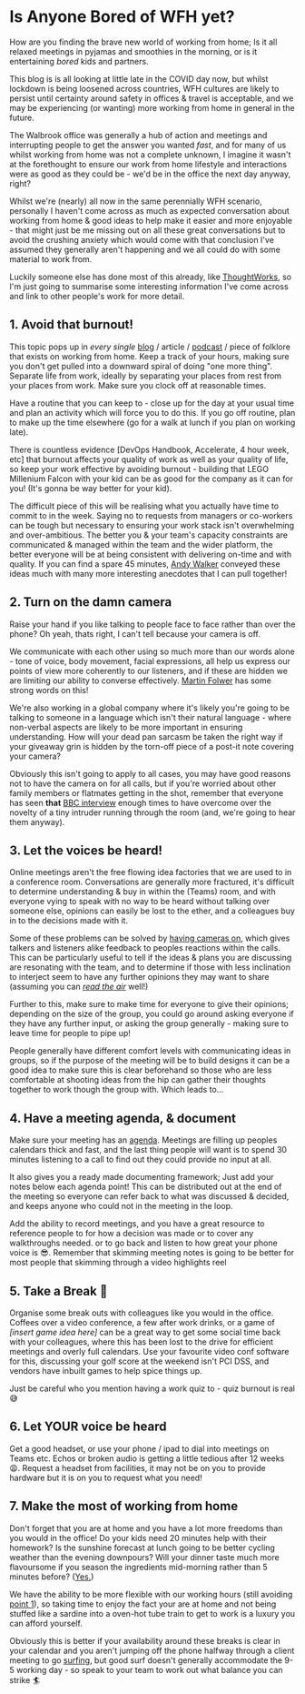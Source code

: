 # Is Anyone Bored of WFH yet?

How are you finding the brave new world of working from home; Is it all relaxed meetings in pyjamas and smoothies in the morning, or is it entertaining _bored_ kids and partners.

This blog is is all looking at little late in the COVID day now, but whilst lockdown is being loosened across countries, WFH cultures are likely to persist until certainty around safety in offices & travel is acceptable, and we may be experiencing (or wanting) more working from home in general in the future.

The Walbrook office was generally a hub of action and meetings and interrupting people to get the answer you wanted _fast_, and for many of us whilst working from home was not a complete unknown, I imagine it wasn't at the forethought to ensure our work from home lifestyle and interactions were as good as they could be - we'd be in the office the next day anyway, right?

Whilst we're (nearly) all now in the same perennially WFH scenario, personally I haven't come across as much as expected conversation about working from home & good ideas to help make it easier and more enjoyable - that might just be me missing out on all these great conversations but to avoid the crushing anxiety which would come with that conclusion I've assumed they generally aren't happening and we all could do with some material to work from.

Luckily someone else has done most of this already, like [ThoughtWorks](https://files.thoughtworks.com/pdfs/Books/Remote_Work_Playbook.pdf), so I'm just going to summarise some interesting information I've come across and link to other people's work for more detail.

## 1. Avoid that burnout!

This topic pops up in *every single* [blog](https://whenihavetime.com/2014/07/08/10-lessons-from-4-years-working-remotely/) / article / [podcast](https://www.codingblocks.net/podcast/how-to-work-remote-effectively/) / piece of folklore that exists on working from home. Keep a track of your hours, making sure you don't get pulled into a downward spiral of doing "one more thing". Separate life from work, ideally by separating your places from rest from your places from work. Make sure you clock off at reasonable times.

Have a routine that you can keep to - close up for the day at your usual time and plan an activity which will force you to do this. If you go off routine, plan to make up the time elsewhere (go for a walk at lunch if you plan on working late).

There is countless evidence [DevOps Handbook, Accelerate, 4 hour week, etc] that burnout affects your quality of work as well as your quality of life, so keep your work effective by avoiding burnout  - building that LEGO Millenium Falcon with your kid can be as good for the company as it can for you! (It's gonna be way better for your kid).

The difficult piece of this will be realising what you actually have time to commit to in the week. Saying no to requests from managers or co-workers can be tough but necessary to ensuring your work stack isn't overwhelming and over-ambitious. The better you & your team's capacity constraints are communicated & managed within the team and the wider platform, the better everyone will be at being consistent with delivering on-time and with quality. If you can find a spare 45 minutes, [Andy Walker](https://www.infoq.com/presentations/career-skills-self-management/?itm_source=infoq&itm_medium=QCon_EarlyAccessVideos&itm_campaign=QConLondon2019) conveyed these ideas much with many more interesting anecdotes that I can pull together!

## 2. Turn on the damn camera

Raise your hand if you like talking to people face to face rather than over the phone? Oh yeah, thats right, I can't tell because your camera is off.

We communicate with each other using so much more than our words alone - tone of voice, body movement, facial expressions, all help us express our points of view more coherently to our listeners, and if these are hidden we are limiting our ability to converse effectively. [Martin Folwer](https://martinfowler.com/articles/effective-video-calls.html) has some strong words on this!

We're also working in a global company where it's likely you're going to be talking to someone in a language which isn't their natural language - where non-verbal aspects are likely to be more important in ensuring understanding. How will your dead pan sarcasm be taken the right way if your giveaway grin is hidden by the torn-off piece of a post-it note covering your camera?

Obviously this isn't going to apply to all cases, you may have good reasons not to have the camera on for all calls, but if you're worried about other family members or flatmates getting in the shot, remember that everyone has seen **that** [BBC interview](https://www.youtube.com/watch?v=Mh4f9AYRCZY) enough times to have overcome over the novelty of a tiny intruder running through the room (and, we're going to hear them anyway).

## 3. Let the voices be heard!

Online meetings aren't the free flowing idea factories that we are used to in a conference room. Conversations are generally more fractured, it's difficult to determine understanding & buy in within the (Teams) room, and with everyone vying to speak with no way to be heard without talking over someone else, opinions can easily be lost to the ether, and a colleagues buy in to the decisions made with it.

Some of these problems can be solved by [having cameras on](#Turn-on-the-damn-camera), which gives talkers and listeners alike feedback to peoples reactions within the calls. This can be particularly useful to tell if the ideas & plans you are discussing are resonating with the team, and to determine if those with less inclination to interject seem to have any further opinions they may want to share (assuming you can _[read the air](https://www.bbc.com/worklife/article/20200129-what-is-reading-the-air-in-japan)_ well!)

Further to this, make sure to make time for everyone to give their opinions; depending on the size of the group, you could go around asking everyone if they have any further input, or asking the group generally - making sure to leave time for people to pipe up!

People generally have different comfort levels with communicating ideas in groups, so if the purpose of the meeting will be to build designs it can be a good idea to make sure this is clear beforehand so those who are less comfortable at shooting ideas from the hip can gather their thoughts together to work though the group with. Which leads to...

## 4. Have a meeting agenda, & document

Make sure your meeting has an [agenda](https://about.gitlab.com/company/culture/all-remote/meetings/#have-an-agenda). Meetings are filling up peoples calendars thick and fast, and the last thing people will want is to spend 30 minutes listening to a call to find out they could provide no input at all.

It also gives you a ready made documenting framework; Just add your notes below each agenda point! This can be distributed out at the end of the meeting so everyone can refer back to what was discussed & decided, and keeps anyone who could not in the meeting in the loop.

Add the ability to record meetings, and you have a great resource to reference people to for how a decision was made or to cover any walkthroughs needed. or to go back and listen to how great your phone voice is :sunglasses:. Remember that skimming meeting notes is going to be better for most people that skimming through a video highlights reel

## 5. Take a Break :chocolate_bar:

Organise some break outs with colleagues like you would in the office. Coffees over a video conference, a few after work drinks, or a game of _[insert game idea here]_ can be a great way to get some social time back with your colleagues, where this has been lost to the drive for efficient meetings and overly full calendars. Use your favourite video conf software for this, discussing your golf score at the weekend isn't PCI DSS, and vendors have inbuilt games to help spice things up.

Just be careful who you mention having a work quiz to - quiz burnout is real :sweat_smile:


## 6. Let YOUR voice be heard

Get a good headset, or use your phone / ipad to dial into meetings on Teams etc. Echos or broken audio is getting a little tedious after 12 weeks :weary:. Request a headset from facilities, it may not be on you to provide hardware but it is on you to request what you need!


## 7. Make the most of working from home

Don't forget that you are at home and you have a lot more freedoms than you would in the office! Do your kids need 20 minutes help with their homework?  Is the sunshine forecast at lunch going to be better cycling weather than the evening downpours? Will your dinner taste much more flavoursome if you season the ingredients mid-morning rather than 5 minutes before? ([Yes.](https://www.saltfatacidheat.com/))

We have the ability to be more flexible with our working hours (still avoiding [point 1](#Avoid-That-Burnout!)), so taking time to enjoy the fact your are at home and not being stuffed like a sardine into a oven-hot tube train to get to work is a luxury you can afford yourself.

Obviously this is better if your availability around these breaks is clear in your calendar and you aren't jumping off the phone  halfway through a client meeting to go [surfing](https://soundcloud.com/patagonia1973/let-my-people-go-surfing-prologue), but  good surf doesn't generally accommodate the 9-5 working day - so speak to your team to work out what balance you can strike :surfer:
